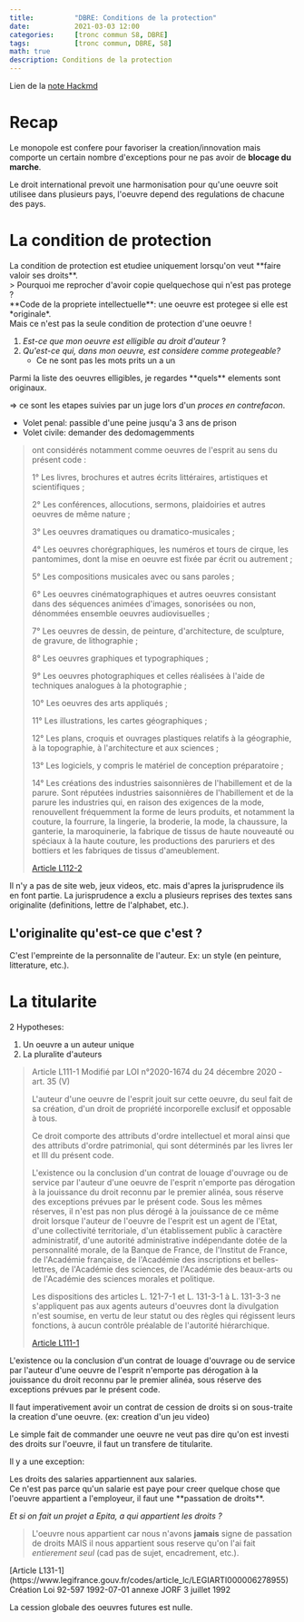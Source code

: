 ```yaml
---
title:          "DBRE: Conditions de la protection"
date:           2021-03-03 12:00
categories:     [tronc commun S8, DBRE]
tags:           [tronc commun, DBRE, S8]
math: true
description: Conditions de la protection
---
```

Lien de la [note Hackmd](https://hackmd.io/@lemasymasa/SJKX-y6Md)

# Recap
Le monopole est confere pour favoriser la creation/innovation mais comporte un certain nombre d'exceptions pour ne pas avoir de **blocage du marche**.

Le droit international prevoit une harmonisation pour qu'une oeuvre soit utilisee dans plusieurs pays, l'oeuvre depend des regulations de chacune des pays.

# La condition de protection
<div class="alert alert-info" role="alert" markdown="1">
La condition de protection est etudiee uniquement lorsqu'on veut **faire valoir ses droits**.
</div>
> Pourquoi me reprocher d'avoir copie quelquechose qui n'est pas protege ?

<div class="alert alert-danger" role="alert" markdown="1">
**Code de la propriete intellectuelle**: une oeuvre est protegee si elle est *originale*.
</div>
<div class="alert alert-warning" role="alert" markdown="1">
Mais ce n'est pas la seule condition de protection d'une oeuvre !
</div>

1. *Est-ce que mon oeuvre est elligible au droit d'auteur* ?
2. *Qu'est-ce qui, dans mon oeuvre, est considere comme protegeable?*
    - Ce ne sont pas les mots prits un a un

<div class="alert alert-success" role="alert" markdown="1">
Parmi la liste des oeuvres elligibles, je regardes **quels** elements sont originaux.
</div>

$\Rightarrow$ ce sont les etapes suivies par un juge lors d'un *proces en contrefacon*.
- Volet penal: passible d'une peine jusqu'a 3 ans de prison
- Volet civile: demander des dedomagemments

> ont considérés notamment comme oeuvres de l'esprit au sens du présent code : 
> 
> 1° Les livres, brochures et autres écrits littéraires, artistiques et scientifiques ;
> 
> 2° Les conférences, allocutions, sermons, plaidoiries et autres oeuvres de même nature ;
> 
> 3° Les oeuvres dramatiques ou dramatico-musicales ;
> 
> 4° Les oeuvres chorégraphiques, les numéros et tours de cirque, les pantomimes, dont la mise en oeuvre est fixée par écrit ou autrement ;
> 
> 5° Les compositions musicales avec ou sans paroles ;
> 
> 6° Les oeuvres cinématographiques et autres oeuvres consistant dans des séquences animées d'images, sonorisées ou non, dénommées ensemble oeuvres audiovisuelles ;
> 
> 7° Les oeuvres de dessin, de peinture, d'architecture, de sculpture, de gravure, de lithographie ;
> 
> 8° Les oeuvres graphiques et typographiques ;
> 
> 9° Les oeuvres photographiques et celles réalisées à l'aide de techniques analogues à la photographie ;
> 
> 10° Les oeuvres des arts appliqués ;
> 
> 11° Les illustrations, les cartes géographiques ;
> 
> 12° Les plans, croquis et ouvrages plastiques relatifs à la géographie, à la topographie, à l'architecture et aux sciences ;
> 
> 13° Les logiciels, y compris le matériel de conception préparatoire ;
> 
> 14° Les créations des industries saisonnières de l'habillement et de la parure. Sont réputées industries saisonnières de l'habillement et de la parure les industries qui, en raison des exigences de la mode, renouvellent fréquemment la forme de leurs produits, et notamment la couture, la fourrure, la lingerie, la broderie, la mode, la chaussure, la ganterie, la maroquinerie, la fabrique de tissus de haute nouveauté ou spéciaux à la haute couture, les productions des paruriers et des bottiers et les fabriques de tissus d'ameublement.
> 
> [Article L112-2](https://www.legifrance.gouv.fr/codes/article_lc/LEGIARTI000006278875)

<div class="alert alert-warning" role="alert" markdown="1">
Il n'y a pas de site web, jeux videos, etc. mais d'apres la jurisprudence ils en font partie. La jurisprudence a exclu a plusieurs reprises des textes sans originalite (definitions, lettre de l'alphabet, etc.).
</div>

## L'originalite qu'est-ce que c'est ?
<div class="alert alert-info" role="alert" markdown="1">
C'est l'empreinte de la personnalite de l'auteur. Ex: un style (en peinture, litterature, etc.).
</div>

# La titularite
2 Hypotheses:
1. Un oeuvre a un auteur unique
2. La pluralite d'auteurs

> Article L111-1
Modifié par LOI n°2020-1674 du 24 décembre 2020 - art. 35 (V)
>
>L'auteur d'une oeuvre de l'esprit jouit sur cette oeuvre, du seul fait de sa création, d'un droit de propriété incorporelle exclusif et opposable à tous.
>
>Ce droit comporte des attributs d'ordre intellectuel et moral ainsi que des attributs d'ordre patrimonial, qui sont déterminés par les livres Ier et III du présent code.
>
>L'existence ou la conclusion d'un contrat de louage d'ouvrage ou de service par l'auteur d'une oeuvre de l'esprit n'emporte pas dérogation à la jouissance du droit reconnu par le premier alinéa, sous réserve des exceptions prévues par le présent code. Sous les mêmes réserves, il n'est pas non plus dérogé à la jouissance de ce même droit lorsque l'auteur de l'oeuvre de l'esprit est un agent de l'Etat, d'une collectivité territoriale, d'un établissement public à caractère administratif, d'une autorité administrative indépendante dotée de la personnalité morale, de la Banque de France, de l'Institut de France, de l'Académie française, de l'Académie des inscriptions et belles-lettres, de l'Académie des sciences, de l'Académie des beaux-arts ou de l'Académie des sciences morales et politique.
>
>Les dispositions des articles L. 121-7-1 et L. 131-3-1 à L. 131-3-3 ne s'appliquent pas aux agents auteurs d'oeuvres dont la divulgation n'est soumise, en vertu de leur statut ou des règles qui régissent leurs fonctions, à aucun contrôle préalable de l'autorité hiérarchique.
>
> [Article L111-1](https://www.legifrance.gouv.fr/codes/article_lc/LEGIARTI000042814694)

<div class="alert alert-danger" role="alert" markdown="1">
L'existence ou la conclusion d'un contrat de louage d'ouvrage ou de service par l'auteur d'une oeuvre de l'esprit n'emporte pas dérogation à la jouissance du droit reconnu par le premier alinéa, sous réserve des exceptions prévues par le présent code.
</div>

Il faut imperativement avoir un contrat de cession de droits si on sous-traite la creation d'une oeuvre. (ex: creation d'un jeu video)

<div class="alert alert-warning" role="alert" markdown="1">
Le simple fait de commander une oeuvre ne veut pas dire qu'on est investi des droits sur l'oeuvre, il faut un transfere de titularite.
</div>

Il y a une exception:
<div class="alert alert-info" role="alert" markdown="1">
Les droits des salaries appartiennent aux salaries.
</div>
Ce n'est pas parce qu'un salarie est paye pour creer quelque chose que l'oeuvre appartient a l'employeur, il faut une **passation de droits**.

*Et si on fait un projet a Epita, a qui appartient les droits ?*
> L'oeuvre nous appartient car nous n'avons **jamais** signe de passation de droits MAIS il nous appartient sous reserve qu'on l'ai fait *entierement seul* (cad pas de sujet, encadrement, etc.).

<div class="alert alert-danger" role="alert" markdown="1">
[Article L131-1](https://www.legifrance.gouv.fr/codes/article_lc/LEGIARTI000006278955)
Création Loi 92-597 1992-07-01 annexe JORF 3 juillet 1992

La cession globale des oeuvres futures est nulle.
</div>
